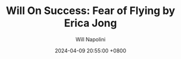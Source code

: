 ---
title: "Will On Success: Fear of Flying by Erica Jong"
author: Will Napolini
date: 2024-04-09 20:55:00 +0800
categories: [Mindset, Book-summaries]
tags:
  [
    fear-of-flying,
    erica-jong,
    feminist-literature,
    women's-fiction,
    sexual-revolution,
    book-summaries,
    70s-literature,
    self-discovery,
    female-empowerment,
    intimate-relationships,
    emotional-growth,
    coming-of-age,
    women's-experience,
    sexuality-in-literature,
    eroticism
  ]
image: https://pbs.twimg.com/media/GO1mTb0XAAAvOKw?format=jpg&name=large
alt: "Will On Success: Fear of Flying by Erica Jong"
fallback:
  - 
  # Replace with the URL of your backup image
  -
  # Replace with the URL of your backup image
---